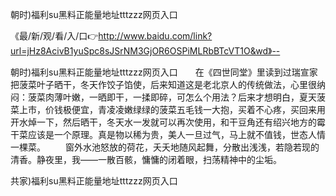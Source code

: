 朝时)福利su黑料正能量地址tttzzz网页入口

《最/新/观/看/入/口👉http://www.baidu.com/link?url=jHz8AcivB1yuSpc8sJSrNM3GjOR6OSPiMLRbBTcVT1O&wd》--

朝时)福利su黑料正能量地址tttzzz网页入口　　在《四世同堂》里读到过瑞宣家把菠菜叶子晒干，冬天作饺子馅使，后来知道这是老北京人的传统做法，心里很纳闷：菠菜肉薄叶嫩，一晒即干，一揉即碎，可怎么个用法？后来才想明白，夏天菠菜上市，价钱极便宜，青凌凌嫩绿绿的菠菜五毛钱一大抱，买着不心疼，买回来用开水焯一下，然后晒干，冬天水一发就可以再次使用，和干豆角还有绍兴地方的霉干菜应该是一个原理。真是物以稀为贵，美人一旦过气，马上就不值钱，世态人情一棵菜。
　　窗外水池怒放的荷花，夭夭地随风起舞，分散出浅浅，若隐若现的清香。静夜里，我——一散百骸，慵慵的闭着眼，扫荡精神中的尘垢。





共家)福利su黑料正能量地址tttzzz网页入口
